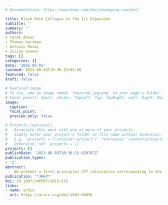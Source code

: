 ```yaml
---
# Documentation: https://wowchemy.com/docs/managing-content/

title: Black Hole Collapse in the 1/c Expansion
subtitle: ''
summary: ''
authors:
- Tarek Anous
- Thomas Hartman
- Antonin Rovai
- Julian Sonner
tags: []
categories: []
date: '2016-01-01'
lastmod: 2023-08-03T19:36:15+01:00
featured: false
draft: false

# Featured image
# To use, add an image named `featured.jpg/png` to your page's folder.
# Focal points: Smart, Center, TopLeft, Top, TopRight, Left, Right, BottomLeft, Bottom, BottomRight.
image:
  caption: ''
  focal_point: ''
  preview_only: false

# Projects (optional).
#   Associate this post with one or more of your projects.
#   Simply enter your project's folder or file name without extension.
#   E.g. `projects = ["internal-project"]` references `content/project/deep-learning/index.md`.
#   Otherwise, set `projects = []`.
projects: []
publishDate: '2023-08-03T18:36:15.620767Z'
publication_types:
- '2'
abstract: 
    We present a first-principles CFT calculation corresponding to the spherical collapse of a shell of matter in three dimensional quantum gravity. In field theory terms, we describe the equilibration process, from early times to thermalization, of a CFT following a sudden injection of energy at time $t=0$. By formulating a continuum version of Zamolodchikov's monodromy method to calculate conformal blocks at large central charge $c$, we give a framework to compute a general class of probe observables in the collapse state, incorporating the full backreaction of matter fields on the dual geometry. This is illustrated by calculating a scalar field two-point function at time-like separation and the time-dependent entanglement entropy of an interval, both showing thermalization at late times. The results are in perfect agreement with previous gravity calculations in the AdS$_3$-Vaidya geometry. Information loss appears in the CFT as an explicit violation of unitarity in the $1/c$ expansion, restored by nonperturbative corrections.
publication: '*JHEP*'
doi: 10.1007/JHEP07(2016)123
links:
- name: arXiv
  url: https://arxiv.org/abs/1603.04856
---
```

